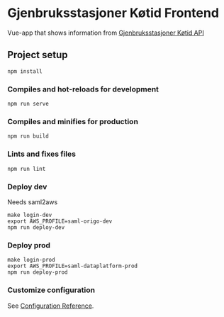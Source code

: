 # Gjenbruksstasjoner Køtid Frontend

Vue-app that shows information from [Gjenbruksstasjoner Køtid API](https://github.oslo.kommune.no/origo-dataplatform/gjenbruksstasjoner-kotid-api)

## Project setup

```
npm install
```

### Compiles and hot-reloads for development

```
npm run serve
```

### Compiles and minifies for production

```
npm run build
```

### Lints and fixes files

```
npm run lint
```

### Deploy dev

Needs saml2aws

```
make login-dev
export AWS_PROFILE=saml-origo-dev
npm run deploy-dev
```

### Deploy prod

```
make login-prod
export AWS_PROFILE=saml-dataplatform-prod
npm run deploy-prod
```

### Customize configuration

See [Configuration Reference](https://cli.vuejs.org/config/).
